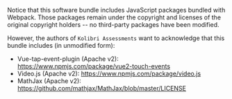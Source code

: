 Notice that this software bundle includes JavaScript packages
bundled with Webpack. Those packages remain under
the copyright and licenses of the original copyright holders
-- no third-party packages have been modified.

However, the authors of `Kolibri Assessments` want to acknowledge that
this bundle includes (in unmodified form):
  - Vue-tap-event-plugin (Apache v2): https://www.npmjs.com/package/vue2-touch-events
  - Video.js (Apache v2): https://www.npmjs.com/package/video.js
  - MathJax (Apache v2): https://github.com/mathjax/MathJax/blob/master/LICENSE

